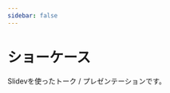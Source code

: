 ```yaml
---
sidebar: false
---
```


# ショーケース

Slidevを使ったトーク / プレゼンテーションです。

<!-- Edit in ./docs/.vitepress/showcases.ts -->
<ShowCases />
